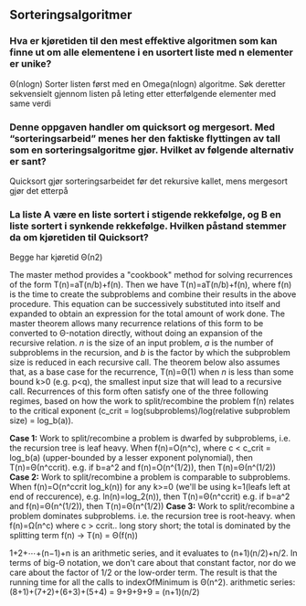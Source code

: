 
## Sorteringsalgoritmer

### Hva er kjøretiden til den mest effektive algoritmen som kan finne ut om alle elementene i en usortert liste med n elementer er unike?
Θ(nlogn)
Sorter listen først med en Omega(nlogn) algoritme. Søk deretter sekvensielt gjennom listen på leting etter etterfølgende elementer med same verdi

### Denne oppgaven handler om quicksort og mergesort. Med “sorteringsarbeid” menes her den faktiske flyttingen av tall som en sorteringsalgoritme gjør. Hvilket av følgende alternativ er sant?
Quicksort gjør sorteringsarbeidet før det rekursive kallet, mens mergesort gjør det etterpå

### La liste A være en liste sortert i stigende rekkefølge, og B en liste sortert i synkende rekkefølge. Hvilken påstand stemmer da om kjøretiden til Quicksort?
Begge har kjøretid Θ(n2)


The master method provides a "cookbook" method for solving recurrences of the form T(n)=aT(n/b)+f(n). 
Then we have T(n)=aT(n/b)+f(n), where f(n) is the time to create the subproblems and combine their results in the above procedure. This equation can be successively substituted into itself and expanded to obtain an expression for the total amount of work done. The master theorem allows many recurrence relations of this form to be converted to Θ-notation directly, without doing an expansion of the recursive relation. *n* is the size of an input problem, *a* is the number of subproblems in the recursion, and *b* is the factor by which the subproblem size is reduced in each recursive call. The theorem below also assumes that, as a base case for the recurrence, T(n)=Θ(1) when *n* is less than some bound k>0 (e.g. p<q), the smallest input size that will lead to a recursive call.
Recurrences of this form often satisfy one of the three following regimes, based on how the work to split/recombine the problem f(n) relates to the critical exponent (c_crit = log(subproblems)/log(relative subproblem size) = log_b(a)).

**Case 1:** 
Work to split/recombine a problem is dwarfed by subproblems, i.e. the recursion tree is leaf heavy. 
When f(n)=O(n^c), where c < c_crit = log_b(a) (upper-bounded by a lesser exponent polynomial), then T(n)=Θ(n^ccrit).
e.g. if b=a^2 and f(n)=O(n^(1/2)), then T(n)=Θ(n^(1/2))
**Case 2:** 
Work to split/recombine a problem is comparable to subproblems. 
When f(n)=O(n^ccrit log_k(n)) for any k>=0 (we'll be using k=1(leafs left at end of reccurence), e.g. ln(n)=log_2(n)), then T(n)=Θ(n^ccrit)
e.g. if b=a^2 and f(n)=Θ(n^(1/2)), then T(n)=Θ(n^(1/2))
**Case 3:** 
Work to split/recombine a problem dominates subproblems. i.e. the recursion tree is root-heavy.
when f(n)=Ω(n^c) where c > ccrit.. long story short; the total is dominated by the splitting term f(n) -> T(n) = Θ(f(n))


1+2+⋯+(n−1)+n is an arithmetic series, and it evaluates to (n+1)(n/2)+n/2. In terms of big-Θ notation, we don't care about that constant factor, nor do we care about the factor of 1/2 or the low-order term. The result is that the running time for all the calls to indexOfMinimum is Θ(n^2).
arithmetic series: (8+1)+(7+2)+(6+3)+(5+4) = 9+9+9+9 = (n+1)(n/2)
